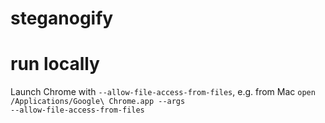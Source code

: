 steganogify
===========


run locally
===========

Launch Chrome with <code>--allow-file-access-from-files</code>, e.g. from Mac <code>open /Applications/Google\ Chrome.app --args --allow-file-access-from-files</code>

